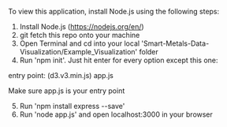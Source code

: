 To view this application, install Node.js using the following steps:

1. Install Node.js (https://nodejs.org/en/)
2. git fetch this repo onto your machine
3. Open Terminal and cd into your local 'Smart-Metals-Data-Visualization/Example_Visualization' folder
4. Run 'npm init'. Just hit enter for every option except this one:

entry point: (d3.v3.min.js) app.js

Make sure app.js is your entry point

5. Run 'npm install express --save'
6. Run 'node app.js' and open localhost:3000 in your browser